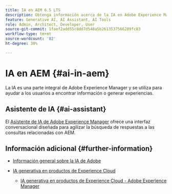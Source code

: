 ```yaml
---
title: IA en AEM 6.5 LTS
description: Obtenga información acerca de la IA en Adobe Experience Manager 6.5 LTS
feature: Generative AI, AI Assistant, AI Tools
role: Admin, Architect, Developer, User
source-git-commit: 1faef2add55c8dd7d548a5b2613537566289fc83
workflow-type: tm+mt
source-wordcount: '82'
ht-degree: 30%

---
```



# IA en AEM {#ai-in-aem}

La IA es una parte integral de Adobe Experience Manager y se utiliza para ayudar a los usuarios a encontrar información o generar experiencias.

## Asistente de IA {#ai-assistant}

El [Asistente de IA de Adobe Experience Manager](/help/ai-assistant-in-aem.md) ofrece una interfaz conversacional diseñada para agilizar la búsqueda de respuestas a las consultas relacionadas con AEM.

## Información adicional {#further-information}

* [Información general sobre la IA de Adobe](https://www.adobe.com/ai/overview.html?lang=es)

* [IA generativa en productos de Experience Cloud](https://experienceleague.adobe.com/es/docs/core-services/interface/features/generative-ai)

   * [IA generativa en productos de Experience Cloud - Adobe Experience Manager](https://experienceleague.adobe.com/es/docs/core-services/interface/features/generative-ai#aem)